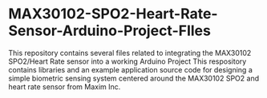 # MAX30102-SPO2-Heart-Rate-Sensor-Arduino-Project-FIles
This repository contains several files related to integrating the MAX30102 SPO2/Heart Rate sensor into a working Arduino Project
This respository contains libraries and an example application source code for designing a simple biometric sensing system centered around the MAX30102 SPO2 and heart rate sensor from Maxim Inc.
